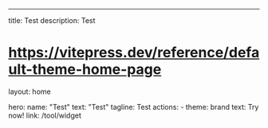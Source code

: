 ---
title: Test
description: Test

# https://vitepress.dev/reference/default-theme-home-page
layout: home

hero:
  name: "Test"
  text: "Test"
  tagline: Test
  actions:
    - theme: brand
      text: Try now!
      link: /tool/widget
      